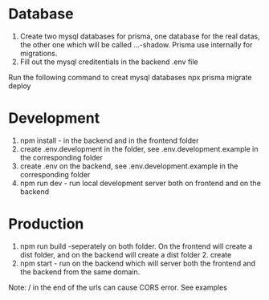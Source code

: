 # Database

1. Create two mysql databases for prisma, one database for the real datas, the other one which will be called ...-shadow. Prisma use internally for migrations.
2. Fill out the mysql creditentials in the backend .env file

Run the following command to creat mysql databases
npx prisma migrate deploy

# Development

1. npm install - in the backend and in the frontend folder
2. create .env.development in the folder, see .env.development.example in the corresponding folder
3. create .env on the backend, see .env.development.example in the corresponding folder
4. npm run dev - run local development server both on frontend and on the backend

# Production

1. npm run build -seperately on both folder. On the frontend will create a dist folder, and on the backend will create a dist folder 2. create
2. npm start - run on the backend which will server both the frontend and the backend from the same domain.

Note: / in the end of the urls can cause CORS error. See examples

